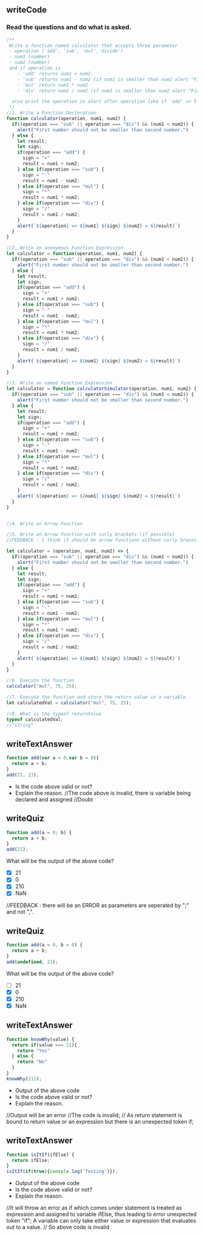 ## writeCode

### Read the questions and do what is asked.

```js
/**
 Write a function named calculator that accepts three parameter
 - operation ('add', 'sub', 'mul','divide')
 - num1 (number)
 - num2 (number)
 and if operation is
    - 'add' returns num1 + num2.
    - 'sub' returns num1 - num2 (if num1 is smaller than num2 alert "First number should not be smaller than second number.)
    - 'mul' return num1 * num2
    - 'div' return num1 / num2 (if num1 is smaller than num2 alert "First number should not be smaller than second number.)

  also print the operation in alert after operation like if 'add' => 5 + 66 = 71 etc
 */
//1. Write a Function Decleration
function calculator(operation, num1, num2) {
  if((operation === "sub" || operation === "div") && (num1 < num2)) {
    alert("First number should not be smaller than second number.")
  } else {
    let result;
    let sign;
    if(operation === "add") {
      sign = "+"
      result = num1 + num2;
    } else if(operation === "sub") {
      sign = "-"
      result = num1 - num2;
    } else if(operation === "mul") {
      sign = "*"
      result = num1 * num2;
    } else if(operation === "div") {
      sign = "/"
      result = num1 / num2;
    }
    alert(`${operation} => ${num1} ${sign} ${num2} = ${result}`)
  }
}

//2. Write an anonymous Function Expression
let calculator = function(operation, num1, num2) {
  if((operation === "sub" || operation === "div") && (num1 < num2)) {
    alert("First number should not be smaller than second number.")
  } else {
    let result;
    let sign;
    if(operation === "add") {
      sign = "+"
      result = num1 + num2;
    } else if(operation === "sub") {
      sign = "-"
      result = num1 - num2;
    } else if(operation === "mul") {
      sign = "*"
      result = num1 * num2;
    } else if(operation === "div") {
      sign = "/"
      result = num1 / num2;
    }
    alert(`${operation} => ${num1} ${sign} ${num2} = ${result}`)
  }
}

//3. Write an named Function Expression
let calculator = function calculatorSimulator(operation, num1, num2) {
  if((operation === "sub" || operation === "div") && (num1 < num2)) {
    alert("First number should not be smaller than second number.")
  } else {
    let result;
    let sign;
    if(operation === "add") {
      sign = "+"
      result = num1 + num2;
    } else if(operation === "sub") {
      sign = "-"
      result = num1 - num2;
    } else if(operation === "mul") {
      sign = "*"
      result = num1 * num2;
    } else if(operation === "div") {
      sign = "/"
      result = num1 / num2;
    }
    alert(`${operation} => ${num1} ${sign} ${num2} = ${result}`)
  }
}


//4. Write an Arrow Function

//5. Write an Arrow Function with curly brackets (if possible)
//FEEDBACK : I think it should be arrow functions without curly braces

let calculator = (operation, num1, num2) => {
  if((operation === "sub" || operation === "div") && (num1 < num2)) {
    alert("First number should not be smaller than second number.")
  } else {
    let result;
    let sign;
    if(operation === "add") {
      sign = "+"
      result = num1 + num2;
    } else if(operation === "sub") {
      sign = "-"
      result = num1 - num2;
    } else if(operation === "mul") {
      sign = "*"
      result = num1 * num2;
    } else if(operation === "div") {
      sign = "/"
      result = num1 / num2;
    }
    alert(`${operation} => ${num1} ${sign} ${num2} = ${result}`)
  }
}

//6. Execute the function
calculator("mul", 75, 25);

//7. Execute the function and store the return value in a variable.
let calculatedVal = calculator("mul", 75, 25);

//8. What is the typeof returnValue
typeof calculatedVal;
//"string"
```

## writeTextAnswer

```js
function add(var a = 0,var b = 0){
  return a + b;
}
add(21, 23);
```

- Is the code above valid or not?
- Explain the reason.
//The code above is invalid, there is variable being declared and assigned
//Doubt

## writeQuiz

```js
function add(a = 0; b) {
  return a + b;
}
add(21);
```

What will be the output of the above code?

- [x] 21
- [x] 0
- [x] 210
- [x] NaN

//FEEDBACK : there will be an ERROR  as parameters are seperated by ";" and not ",".

## writeQuiz

```js
function add(a = 0, b = 0) {
  return a + b;
}
add(undefined, 21);
```

What will be the output of the above code?

- [ ] 21
- [x] 0
- [x] 210
- [x] NaN

## writeTextAnswer

```js
function knowWhy(value) {
  return if(value === 21){
    return "Yes"
  } else {
    return "No"
  }
}
knowWhy(211);
```

- Output of the above code
- Is the code above valid or not?
- Explain the reason.

//Output will be an error
//The code is invalid;
// As return statement is bound to return value or an expression but there is an unexpected token if;


## writeTextAnswer

```js
function isItIf(ifElse) {
  return ifElse;
}
isItIf(if(true){console.log('Testing')});
```

- Output of the above code
- Is the code above valid or not?
- Explain the reason.

//It will throw an error as if which comes under statement is treated as expression and assigned to variable ifElse, thus leading to error unexpected token "if"; A variable can only take either value or expression that evaluates out to a value.
// So above code is invalid